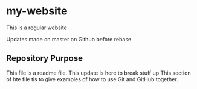 # my-website

This is a regular website

Updates made on master on Github before rebase

## Repository Purpose

This file is a readme file.  This update is here to break stuff up
This section of hte file tis to give examples
of how to use Git and GitHub together.